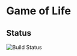 # Game of Life

## Status
![Build Status](https://travis-ci.org/nelmiux/Game-Life.svg?branch=master)



